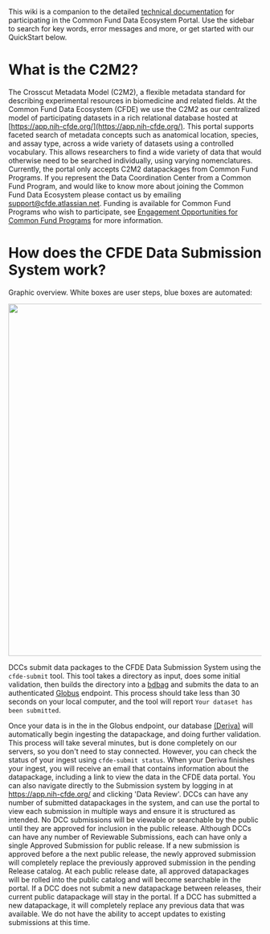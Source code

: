 
This wiki is a companion to the detailed [technical documentation](https://docs.nih-cfde.org/) for participating in the Common Fund Data Ecosystem Portal. Use the sidebar to search for key words, error messages and more, or get started with our QuickStart below.

# What is the C2M2?

The Crosscut Metadata Model (C2M2), a flexible metadata standard for describing experimental resources in biomedicine and related fields. At the Common Fund Data Ecosystem (CFDE) we use the C2M2 as our centralized model of participating datasets in a rich relational database hosted at [https://app.nih-cfde.org/](https://app.nih-cfde.org/). This portal supports faceted search of metadata concepts such as anatomical location, species, and assay type, across a wide variety of datasets using a controlled vocabulary. This allows researchers to find a wide variety of data that would otherwise need to be searched individually, using varying nomenclatures. Currently, the portal only accepts C2M2 datapackages from Common Fund Programs. If you represent the Data Coordination Center from a Common Fund Program, and would like to know more about joining the Common Fund Data Ecosystem please contact us by emailing [support@cfde.atlassian.net](support@cfde.atlassian.net). Funding is available for Common Fund Programs who wish to participate, see [Engagement Opportunities for Common Fund Programs](https://www.nih-cfde.org/engagement_page/engagement-opportunities-for-common-fund-programs/) for more information.

# How does the CFDE Data Submission System work?

Graphic overview. White boxes are user steps, blue boxes are automated:

<img src="https://github.com/nih-cfde/published-documentation/blob/dev/docs/images/datapackageflow.png" width="700">


DCCs submit data packages to the CFDE Data Submission System using the `cfde-submit` tool. This tool takes a directory as input, does some initial validation, then builds the directory into a [bdbag](https://github.com/fair-research/bdbag) and submits the data to an authenticated [Globus](https://www.globus.org/) endpoint. This process should take less than 30 seconds on your local computer, and the tool will report `Your dataset has been submitted`.

Once your data is in the in the Globus endpoint, our database [(Deriva)](http://isrd.isi.edu/deriva/) will automatically begin ingesting the datapackage, and doing further validation. This process will take several minutes, but is done completely on our servers, so you don't need to stay connected. However, you can check the status of your ingest using `cfde-submit status`. When your Deriva finishes your ingest, you will receive an email that contains information about the datapackage, including a link to view the data in the CFDE data portal. You can also navigate directly to the Submission system by logging in at https://app.nih-cfde.org/ and clicking 'Data Review'. DCCs can have any number of submitted datapackages in the system, and can use the portal to view each submission in multiple ways and ensure it is structured as intended. No DCC submissions will be viewable or searchable by the public until they are approved for inclusion in the public release. Although DCCs can have any number of Reviewable Submissions, each can have only a single Approved Submission for public release. If a new submission is approved before a the next public release, the newly approved submission will completely replace the previously approved submission in the pending Release catalog. At each public release date, all approved datapackages will be rolled into the public catalog and will become searchable in the portal. If a DCC does not submit a new datapackage between releases, their current public datapackage will stay in the portal. If a DCC has submitted a new datapackage, it will completely replace any previous data that was available. We do not have the ability to accept updates to existing submissions at this time.

